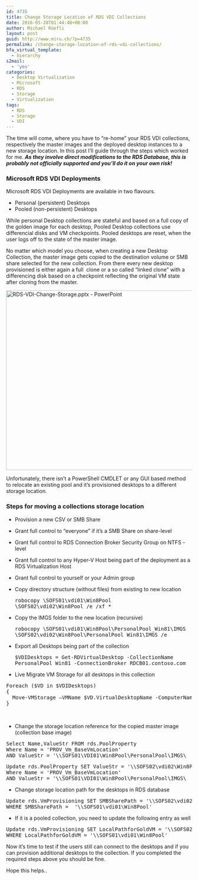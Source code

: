 ```yaml
---
id: 4735
title: Change Storage Location of RDS VDI Collections
date: 2016-05-28T01:44:48+00:00
author: Michael Rüefli
layout: post
guid: http://www.miru.ch/?p=4735
permalink: /change-storage-location-of-rds-vdi-collections/
bfa_virtual_template:
  - hierarchy
s2mail:
  - 'yes'
categories:
  - Desktop Virtualization
  - Microsoft
  - RDS
  - Storage
  - Virtualization
tags:
  - RDS
  - Storage
  - VDI
---
```

The time will come, where you have to &#8220;re-home&#8221; your RDS VDI collections, respectively the master images and the deployed desktop instances to a new storage location. In this post I&#8217;ll guide through the steps which worked for me. _**As they involve direct modifications to the RDS Database, this is probably not officially supported and you&#8217;ll do it on your own risk!**_

### Microsoft RDS VDI Deployments

Microsoft RDS VDI Deployments are available in two flavours.

  * Personal (persistent) Desktops
  * Pooled (non-persistent) Desktops

While personal Desktop collections are stateful and based on a full copy of the golden image for each desktop, Pooled Desktop collections use differencial disks and VM checkpoints. Pooled desktops are reset, when the user logs off to the state of the master image.

No matter which model you choose, when creating a new Desktop Collection, the master image gets copied to the destination volume or SMB share selected for the new collection. From there every new desktop provisioned is either again a full  clone or a so called &#8220;linked clone&#8221; with a differencing disk based on a checkpoint reflecting the original VM state after cloning from the master.

[<img class="alignleft wp-image-4738" src="http://www.miru.ch/wp-content/uploads/2016/05/RDS-VDI-Change-Storage.pptx-PowerPoint-1024x771.png" alt="RDS-VDI-Change-Storage.pptx - PowerPoint" width="646" height="487" srcset="http://www.miru.ch/wp-content/uploads/2016/05/RDS-VDI-Change-Storage.pptx-PowerPoint-1024x771.png 1024w, http://www.miru.ch/wp-content/uploads/2016/05/RDS-VDI-Change-Storage.pptx-PowerPoint-300x226.png 300w, http://www.miru.ch/wp-content/uploads/2016/05/RDS-VDI-Change-Storage.pptx-PowerPoint-768x578.png 768w, http://www.miru.ch/wp-content/uploads/2016/05/RDS-VDI-Change-Storage.pptx-PowerPoint.png 1099w" sizes="(max-width: 646px) 100vw, 646px" />](http://www.miru.ch/change-storage-location-of-rds-vdi-collections/rds-vdi-change-storage-pptx-powerpoint/)

Unfortunately, there isn&#8217;t a PowerShell CMDLET or any GUI based method to relocate an existing pool and it&#8217;s provisioned desktops to a different storage location.

### Steps for moving a collections storage location

  * Provision a new CSV or SMB Share
  * Grant full control to &#8220;everyone&#8221; if it&#8217;s a SMB Share on share-level
  * Grant full control to RDS Connection Broker Security Group on NTFS -level
  * Grant full control to any Hyper-V Host being part of the deployment as a RDS Virtualization Host
  * Grant full control to yourself or your Admin group
  * Copy directory structure (without files) from existing to new location <pre class="">robocopy \\SOFS01\vdi01\Win8Pool \\SOFS02\vdi02\Win8Pool /e /xf *</pre>

  * Copy the IMGS folder to the new location (recursive) <pre class="">robocopy \\SOFS01\vdi01\Win8Pool\PersonalPool_Win81\IMGS \\SOFS02\vdi02\Win8Pool\PersonalPool_Win81\IMGS /e</pre>

  * Export all Desktops being part of the collection <pre class="">$VDIDesktops = Get-RDVirtualDesktop -CollectionName PersonalPool_Win81 -ConnectionBroker RDCB01.contoso.com</pre>

  * Live Migrate VM Storage for all desktops in this collection

<pre class="crayon-selected">Foreach ($VD in $VDIDesktops) 
{
  Move-VMStorage –VMName $VD.VirtualDesktopName -ComputerName $VD.HostName -DestinationStoragePath "\\SOFS02\vdi02\Win8Pool\PersonalPool_Win81\$($VD.VirtualDesktopName)"
}</pre>

&nbsp;

  * Change the storage location reference for the copied master image (collection base image)

<pre class="">Select Name,ValueStr FROM rds.PoolProperty
Where Name = 'PROV_Vm_BaseVmLocation'
AND ValueStr = '\\SOFS01\VDI01\Win8Pool\PersonalPool\IMGS\__1'</pre>

<pre class="">Update rds.PoolProperty SET ValueStr = '\\SOFS02\vdi02\Win8Pool\PersonalPool\IMGS\__1'
Where Name = 'PROV_Vm_BaseVmLocation'
AND ValueStr = '\\SOFS01\VDI01\Win8Pool\PersonalPool\IMGS\__1'</pre>

  * Change storage location path for the desktops in RDS database

<pre class="">Update rds.VmProvisioning SET SMBSharePath = '\\SOFS02\vdi02\Win8Pool'
WHERE SMBSharePath =  '\\SOFS01\vdi01\Win8Pool'</pre>

  * If it is a pooled collection, you need to update the following entry as well

<pre class="">Update rds.VmProvisioning SET LocalPathforGoldVM = '\\SOFS02\vdi02\Win8Pool'
WHERE LocalPathforGoldVM = '\\SOFS01\vdi01\Win8Pool'
</pre>

<p class="">
  Now it&#8217;s time to test if the users still can connect to the desktops and if you can provision additional desktops to the collection. If you completed the required steps above you should be fine.
</p>

<p class="">
  Hope this helps..
</p>

<p class="">
